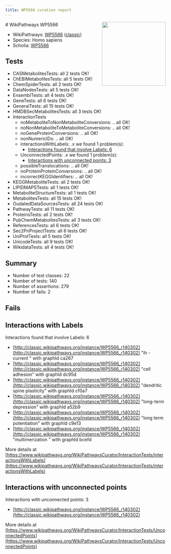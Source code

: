 ```yaml
---
title: WP5566 curation report
---
```


<img style="float: right; width: 200px" src="https://upload.wikimedia.org/wikipedia/commons/thumb/8/83/Wplogo_with_text_500.png/640px-Wplogo_with_text_500.png" />
# WikiPathways WP5566

* WikiPathways: [WP5566](https://wikipathways.org/pathways/WP5566) ([classic](https://classic.wikipathways.org/instance/WP5566))
* Species: Homo sapiens
* Scholia: [WP5566](https://scholia.toolforge.org/wikipathways/WP5566)
## Tests
* CASMetabolitesTests: all 2 tests OK!
* ChEBIMetabolitesTests: all 5 tests OK!
* ChemSpiderTests: all 2 tests OK!
* DataNodesTests: all 5 tests OK!
* EnsemblTests: all 4 tests OK!
* GeneTests: all 6 tests OK!
* GeneralTests: all 15 tests OK!
* HMDBSecMetabolitesTests: all 3 tests OK!
* InteractionTests
    * noMetaboliteToNonMetaboliteConversions: .. all OK!
    * noNonMetaboliteToMetaboliteConversions: .. all OK!
    * noGeneProteinConversions: .. all OK!
    * nonNumericIDs: .. all OK!
    * interactionsWithLabels: .x we found 1 problem(s):
        * [Interactions found that involve Labels: 6](#630d267d)
    * UnconnectedPoints: .x we found 1 problem(s):
        * [Interactions with unconnected points: 3](#35a61adb)
    * possibleTranslocations: .. all OK!
    * noProteinProteinConversions: .. all OK!
    * incorrectKEGGIdentifiers: .. all OK!
* KEGGMetaboliteTests: all 2 tests OK!
* LIPIDMAPSTests: all 1 tests OK!
* MetaboliteStructureTests: all 1 tests OK!
* MetabolitesTests: all 15 tests OK!
* OudatedDataSourcesTests: all 24 tests OK!
* PathwayTests: all 11 tests OK!
* ProteinsTests: all 2 tests OK!
* PubChemMetabolitesTests: all 3 tests OK!
* ReferencesTests: all 6 tests OK!
* Sec2PriProjectTests: all 6 tests OK!
* UniProtTests: all 5 tests OK!
* UnicodeTests: all 9 tests OK!
* WikidataTests: all 4 tests OK!


## Summary

* Number of test classes: 22
* Number of tests: 140
* Number of assertions: 279
* Number of fails: 2

## Fails

<a name="630d267d" />

## Interactions with Labels

Interactions found that involve Labels: 6

* [http://classic.wikipathways.org/instance/WP5566_r140302](http://classic.wikipathways.org/instance/WP5566_r140302) "ih - current
" with graphId ca267
* [http://classic.wikipathways.org/instance/WP5566_r140302](http://classic.wikipathways.org/instance/WP5566_r140302) "cell adhesion" with graphId dc95d
* [http://classic.wikipathways.org/instance/WP5566_r140302](http://classic.wikipathways.org/instance/WP5566_r140302) "dendritic spine plasticity" with graphId cf0a7
* [http://classic.wikipathways.org/instance/WP5566_r140302](http://classic.wikipathways.org/instance/WP5566_r140302) "long-term depression" with graphId a52b9
* [http://classic.wikipathways.org/instance/WP5566_r140302](http://classic.wikipathways.org/instance/WP5566_r140302) "long term potentiation" with graphId c9e13
* [http://classic.wikipathways.org/instance/WP5566_r140302](http://classic.wikipathways.org/instance/WP5566_r140302) "multimerization " with graphId bcefd


More details at [https://www.wikipathways.org/WikiPathwaysCurator/InteractionTests/interactionsWithLabels](https://www.wikipathways.org/WikiPathwaysCurator/InteractionTests/interactionsWithLabels)

<a name="35a61adb" />

## Interactions with unconnected points

Interactions with unconnected points: 3

* [http://classic.wikipathways.org/instance/WP5566_r140302](http://classic.wikipathways.org/instance/WP5566_r140302)


More details at [https://www.wikipathways.org/WikiPathwaysCurator/InteractionTests/UnconnectedPoints](https://www.wikipathways.org/WikiPathwaysCurator/InteractionTests/UnconnectedPoints)

